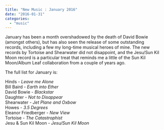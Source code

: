 ```yaml
---
title: "New Music : January 2016"
date: "2016-01-31"
categories: 
  - "music"
---
```


January has been a month overshadowed by the death of David Bowie (amongst others), but has also seen the release of some outstanding records, including a few my long-time musical heroes of mine. The new records by Tortoise and Shearwater did not disappoint, and the Jesu/Sun Kil Moon record is a particular treat that reminds me a little of the Sun Kil Moon/Album Leaf collaboration from a couple of years ago.

The full list for January is:

Hinds - _Leave me Alone_  
Bill Baird - _Earth into Ether_  
David Bowie - _Blackstar_  
Daughter - _Not to Disappear_  
Shearwater - _Jet Plane and Oxbow_  
Howes - _3.5 Degrees_  
Eleanor Friedberger - _New View_  
Tortoise - _The Catastrophist_  
Jesu & Sun Kil Moon - _Jesu/Sun Kil Moon_
